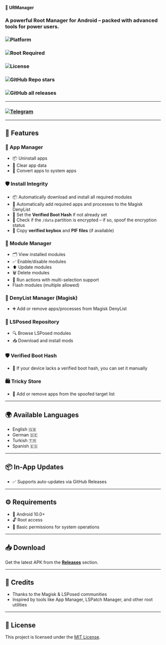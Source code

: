 #### 🔧 URManager  
### A powerful Root Manager for Android – packed with advanced tools for power users.

### ![Platform](https://img.shields.io/badge/platform-Android-green?style=flat-square)
### ![Root Required](https://img.shields.io/badge/root-required-red?style=flat-square)
### ![License](https://img.shields.io/github/license/Escape000-bit/urmanager?style=flat-square)
### ![GitHub Repo stars](https://img.shields.io/github/stars/Escape000-bit/urmanager?style=flat-square)
### ![GitHub all releases](https://img.shields.io/github/downloads/Escape000-bit/urmanager/total?style=flat-square)

---

### [![Telegram](https://img.shields.io/badge/Telegram-Join%20Chat-blue?style=flat&logo=telegram)](https://t.me/c/2665137590/1)

---

## 🚀 Features

### 📱 App Manager
- 📦 Uninstall apps  
- 🧹 Clear app data  
- 🚀 Convert apps to system apps

### 🛡️ Install Integrity
- 📦 Automatically download and install all required modules  
- 🚫 Automatically add required apps and processes to the Magisk DenyList  
- 🔐 Set the **Verified Boot Hash** if not already set  
- 💾 Check if the `/data` partition is encrypted – if so, spoof the encryption status  
- 📁 Copy **verified keybox** and **PIF files** (if available)
  
### 🧩 Module Manager
- 🗂️ View installed modules  
- ✅ Enable/disable modules  
- ⬆️ Update modules  
- 🗑️ Delete modules  
- 🔄 Run actions with multi-selection support
- Flash modules (multiple allowed)

### 🚫 DenyList Manager (Magisk)
- ➕ Add or remove apps/processes from Magisk DenyList  

### 🧬 LSPosed Repository
- 🔍 Browse LSPosed modules  
- 📥 Download and install mods  

### 🛡️ Verified Boot Hash
- 📍 If your device lacks a verified boot hash, you can set it manually  

### 🛍️ Tricky Store
- 🎯 Add or remove apps from the spoofed target list  

---

## 🌍 Available Languages
- English 🇬🇧  
- German 🇩🇪  
- Turkish 🇹🇷  
- Spanish 🇪🇸  

---

## 📦 In-App Updates
- ✅ Supports auto-updates via GitHub Releases

---


## ⚙️ Requirements
- 📱 Android 10.0+  
- 🔓 Root access  
- 🔧 Basic permissions for system operations

---

## 📥 Download

Get the latest APK from the [**Releases**](https://github.com/Escape000-bit/URManager/releases) section.

---

## 🙏 Credits
- Thanks to the Magisk & LSPosed communities  
- Inspired by tools like App Manager, LSPatch Manager, and other root utilities

---

## 📜 License
This project is licensed under the [MIT License](LICENSE).

